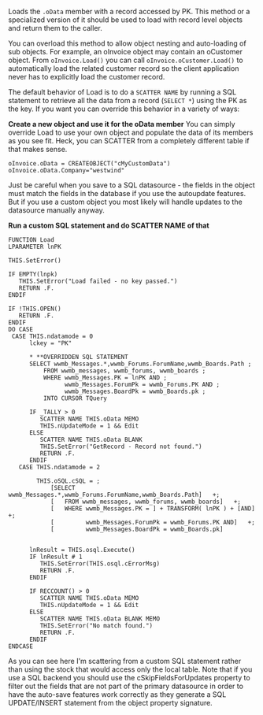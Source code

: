 ﻿Loads the `.oData` member with a record accessed by PK. This method or a specialized version of it should be used to load with record level objects and return them to the caller.

You can overload this method to allow object nesting and auto-loading of sub objects. For example, an oInvoice object may contain an oCustomer object. From `oInvoice.Load()` you can call `oInvoice.oCustomer.Load()` to automatically load the related customer record so the client application never has to explicitly load the customer record.

The default behavior of Load is to do a `SCATTER NAME` by running a SQL statement to retrieve all the data from a record (`SELECT *`) using the PK as the key. If you want you can override this behavior in a variety of ways:

**Create a new object and use it for the oData member**
You can simply override Load to use your own object and populate the data of its members as you see fit. Heck, you can SCATTER from a completely different table if that makes sense.

```foxpro
oInvoice.oData = CREATEOBJECT("cMyCustomData")
oInvoice.oData.Company="westwind"
```

Just be careful when you save to a SQL datasource - the fields in the object must match the fields in the database if you use the autoupdate features. But if you use a custom object you most likely will handle updates to the datasource manually anyway.

**Run a custom SQL statement and do SCATTER NAME of that**
```foxpro
FUNCTION Load
LPARAMETER lnPK

THIS.SetError()

IF EMPTY(lnpk)
   THIS.SetError("Load failed - no key passed.")
   RETURN .F.
ENDIF

IF !THIS.OPEN()
   RETURN .F.
ENDIF
DO CASE
 CASE THIS.ndatamode = 0
      lckey = "PK"

      * **OVERRIDDEN SQL STATEMENT      
   	  SELECT wwmb_Messages.*,wwmb_Forums.ForumName,wwmb_Boards.Path ;
	      FROM wwmb_messages, wwmb_forums, wwmb_boards ;
	      WHERE wwmb_Messages.PK = lnPK AND ;
	            wwmb_Messages.ForumPk = wwmb_Forums.PK AND ;
	            wwmb_Messages.BoardPk = wwmb_Boards.pk ;
	      INTO CURSOR TQuery

      IF _TALLY > 0
         SCATTER NAME THIS.oData MEMO
         THIS.nUpdateMode = 1 && Edit
      ELSE
         SCATTER NAME THIS.oData BLANK
         THIS.SetError("GetRecord - Record not found.")
         RETURN .F.
      ENDIF
   CASE THIS.ndatamode = 2

		THIS.oSQL.cSQL = ;
			[SELECT wwmb_Messages.*,wwmb_Forums.ForumName,wwmb_Boards.Path]   +;
			[   FROM wwmb_messages, wwmb_forums, wwmb_boards]   +;
			[   WHERE wwmb_Messages.PK = ] + TRANSFORM( lnPK ) + [AND]   +;
			[         wwmb_Messages.ForumPk = wwmb_Forums.PK AND]   +;
			[         wwmb_Messages.BoardPk = wwmb_Boards.pk]   


      lnResult = THIS.osql.Execute()
      IF lnResult # 1
         THIS.SetError(THIS.osql.cErrorMsg)
         RETURN .F.
      ENDIF

      IF RECCOUNT() > 0
         SCATTER NAME THIS.oData MEMO
         THIS.nUpdateMode = 1 && Edit
      ELSE
         SCATTER NAME THIS.oData BLANK MEMO
         THIS.SetError("No match found.")
         RETURN .F.
      ENDIF
ENDCASE
```

As you can see here I'm scattering from a custom SQL statement rather than using the stock that would access only the local table. Note that if you use a SQL backend you should use the cSkipFieldsForUpdates property to filter out the fields that are not part of the primary datasource in order to have the auto-save features work correctly as they generate a SQL UPDATE/INSERT statement from the object property signature.